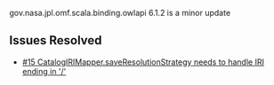 gov.nasa.jpl.omf.scala.binding.owlapi 6.1.2 is a minor update

## Issues Resolved

- [#15 CatalogIRIMapper.saveResolutionStrategy needs to handle IRI ending in '/'](https://github.com/JPL-IMCE/gov.nasa.jpl.omf.scala.binding.owlapi/issues/15)


